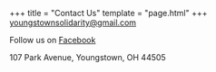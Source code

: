 +++
title = "Contact Us"
template = "page.html"
+++
<a href=mailto:youngstownsolidarity@gmail.com>youngstownsolidarity@gmail.com</a>

Follow us on [Facebook](https://www.facebook.com/YoungstownActionCenter)

107 Park Avenue, Youngstown, OH 44505
